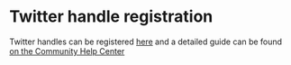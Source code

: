 # Twitter handle registration

Twitter handles can be registered [here](https://naming.bonfida.org/twitter) and a detailed guide can be found [on the Community Help Center](https://docs.bonfida.org/collection/solana-name-service-twitter)
